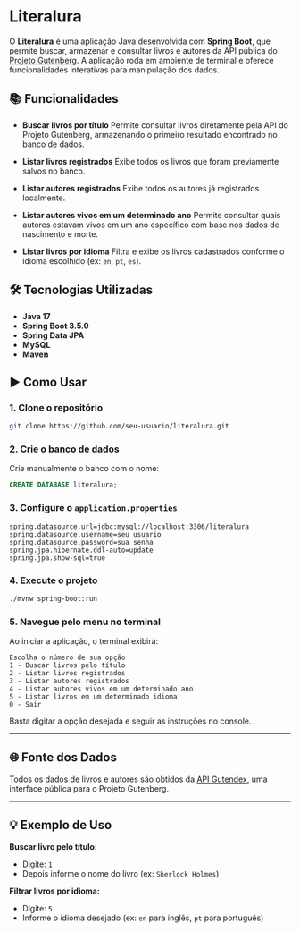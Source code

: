 # Literalura

O **Literalura** é uma aplicação Java desenvolvida com **Spring Boot**, que permite buscar, armazenar e consultar livros e autores da API pública do [Projeto Gutenberg](https://gutendex.com/). A aplicação roda em ambiente de terminal e oferece funcionalidades interativas para manipulação dos dados.

## 📚 Funcionalidades

* **Buscar livros por título**
  Permite consultar livros diretamente pela API do Projeto Gutenberg, armazenando o primeiro resultado encontrado no banco de dados.

* **Listar livros registrados**
  Exibe todos os livros que foram previamente salvos no banco.

* **Listar autores registrados**
  Exibe todos os autores já registrados localmente.

* **Listar autores vivos em um determinado ano**
  Permite consultar quais autores estavam vivos em um ano específico com base nos dados de nascimento e morte.

* **Listar livros por idioma**
  Filtra e exibe os livros cadastrados conforme o idioma escolhido (ex: `en`, `pt`, `es`).

## 🛠️ Tecnologias Utilizadas

* **Java 17**
* **Spring Boot 3.5.0**
* **Spring Data JPA**
* **MySQL**
* **Maven**

## ▶️ Como Usar

### 1. Clone o repositório

```bash
git clone https://github.com/seu-usuario/literalura.git
```

### 2. Crie o banco de dados

Crie manualmente o banco com o nome:

```sql
CREATE DATABASE literalura;
```

### 3. Configure o `application.properties`

```properties
spring.datasource.url=jdbc:mysql://localhost:3306/literalura
spring.datasource.username=seu_usuario
spring.datasource.password=sua_senha
spring.jpa.hibernate.ddl-auto=update
spring.jpa.show-sql=true
```

### 4. Execute o projeto

```bash
./mvnw spring-boot:run
```

### 5. Navegue pelo menu no terminal

Ao iniciar a aplicação, o terminal exibirá:

```
Escolha o número de sua opção
1 - Buscar livros pelo título
2 - Listar livros registrados
3 - Listar autores registrados
4 - Listar autores vivos em um determinado ano
5 - Listar livros em um determinado idioma
0 - Sair
```

Basta digitar a opção desejada e seguir as instruções no console.

---

## 🌐 Fonte dos Dados

Todos os dados de livros e autores são obtidos da [API Gutendex](https://gutendex.com/), uma interface pública para o Projeto Gutenberg.

---

## 💡 Exemplo de Uso

**Buscar livro pelo título:**

* Digite: `1`
* Depois informe o nome do livro (ex: `Sherlock Holmes`)

**Filtrar livros por idioma:**

* Digite: `5`
* Informe o idioma desejado (ex: `en` para inglês, `pt` para português)
